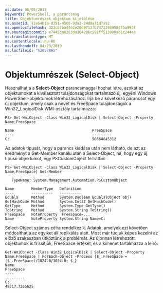 ```yaml
---
ms.date: 06/05/2017
keywords: PowerShell, a parancsmag
title: Objektumrészek objektum kijelölése
ms.assetid: 72e64b1a-d351-4500-9da3-24d8a71d7a92
ms.openlocfilehash: 323c57ba4462e20d9713fb74732989584f5a993f
ms.sourcegitcommit: e7445ba8203da304286c591ff513900ad1c244a4
ms.translationtype: MT
ms.contentlocale: hu-HU
ms.lasthandoff: 04/23/2019
ms.locfileid: "62057895"
---
```

# <a name="selecting-parts-of-objects-select-object"></a>Objektumrészek (Select-Object)

Használhatja a **Select-Object** parancsmaggal hozhat létre, azokat az objektumokat a kiválasztott tulajdonságokat tartalmazó új, egyéni Windows PowerShell-objektumok létrehozásához. Írja be a következő parancsot egy új objektum, amely csak a nevét és FreeSpace tulajdonságok a Win32_LogicalDisk WMI-osztály tartalmazza:

```
PS> Get-WmiObject -Class Win32_LogicalDisk | Select-Object -Property Name,FreeSpace

Name                                    FreeSpace
----                                    ---------
C:                                      50664845312
```

Az adatok típusát, hogy a parancs kiadása után nem látható, de azt az eredményt a Get-Member kanálu után a Select-Object, ha, hogy egy új típusú objektumot, egy PSCustomObject feliratból:

```
PS> Get-WmiObject -Class Win32_LogicalDisk | Select-Object -Property Name,FreeSpace| Get-Member

   TypeName: System.Management.Automation.PSCustomObject

Name        MemberType   Definition
----        ----------   ----------
Equals      Method       System.Boolean Equals(Object obj)
GetHashCode Method       System.Int32 GetHashCode()
GetType     Method       System.Type GetType()
ToString    Method       System.String ToString()
FreeSpace   NoteProperty  FreeSpace=...
Name        NoteProperty System.String Name=C:
```

Select-Object számos célra rendelkezik. Adatok, amelyek ezt követően módosíthatja az egyiket áll replikálás alatt. Most már tudjuk képes kezelni az előző szakaszban ütköztünk a problémát. Az újonnan létrehozott objektumok is frissítjük, FreeSpace értékét, és a kimenet tartalmazza a leíró:

```
Get-WmiObject -Class Win32_LogicalDisk | Select-Object -Property Name,FreeSpace | ForEach-Object -Process {$_.FreeSpace = ($_.FreeSpace)/1024.0/1024.0; $_}
Name                                                                  FreeSpace
----                                                                  ---------
C:                                                                48317.7265625
```